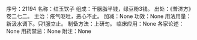 序号：21194
名称：红玉饮子
组成：干胭脂半钱，绿豆粉3钱。
出处：《普济方》卷二七二。
主治：疮气呕吐，恶心不止。
加减：None
功效：None
用法用量：新汲水调下。只1服立止。
制备方法：上研匀。
临床应用：None
各家论述：None
用药禁忌：None
附注：None
